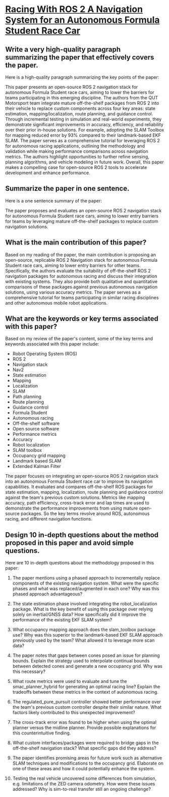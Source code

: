 # [Racing With ROS 2 A Navigation System for an Autonomous Formula Student   Race Car](https://arxiv.org/abs/2311.14276)

## Write a very high-quality paragraph summarizing the paper that effectively covers the paper.

 Here is a high-quality paragraph summarizing the key points of the paper:

This paper presents an open-source ROS 2 navigation stack for autonomous Formula Student race cars, aiming to lower the barriers for teams participating in this emerging discipline. The authors from the QUT Motorsport team integrate mature off-the-shelf packages from ROS 2 into their vehicle to replace custom components across four key areas: state estimation, mapping/localization, route planning, and guidance control. Through incremental testing in simulation and real-world experiments, they demonstrate significant improvements in accuracy, efficiency, and reliability over their prior in-house solutions. For example, adopting the SLAM Toolbox for mapping reduced error by 93% compared to their landmark-based EKF SLAM. The paper serves as a comprehensive tutorial for leveraging ROS 2 for autonomous racing applications, outlining the methodology and validation while making performance comparisons across navigation metrics. The authors highlight opportunities to further refine sensing, planning algorithms, and vehicle modeling in future work. Overall, this paper makes a compelling case for open-source ROS 2 tools to accelerate development and enhance performance.


## Summarize the paper in one sentence.

 Here is a one sentence summary of the paper:

The paper proposes and evaluates an open-source ROS 2 navigation stack for autonomous Formula Student race cars, aiming to lower entry barriers for teams by leveraging mature off-the-shelf packages to replace custom navigation solutions.


## What is the main contribution of this paper?

 Based on my reading of the paper, the main contribution is proposing an open-source, replicable ROS 2 Navigation stack for autonomous Formula Student race cars, aiming to lower entry barriers for other teams. Specifically, the authors evaluate the suitability of off-the-shelf ROS 2 navigation packages for autonomous racing and discuss their integration with existing systems. They also provide both qualitative and quantitative comparisons of these packages against previous autonomous navigation solutions, using various accuracy metrics. The paper serves as a comprehensive tutorial for teams participating in similar racing disciplines and other autonomous mobile robot applications.


## What are the keywords or key terms associated with this paper?

 Based on my review of the paper's content, some of the key terms and keywords associated with this paper include:

- Robot Operating System (ROS)
- ROS 2
- Navigation stack
- Nav2
- State estimation
- Mapping
- Localization 
- SLAM
- Path planning
- Route planning
- Guidance control
- Formula Student
- Autonomous racing
- Off-the-shelf software
- Open source software
- Performance metrics
- Accuracy
- Robot localization
- SLAM toolbox
- Occupancy grid mapping
- Landmark based SLAM
- Extended Kalman Filter

The paper focuses on integrating an open-source ROS 2 navigation stack into an autonomous Formula Student race car to improve its navigation capabilities. It evaluates and compares off-the-shelf ROS packages for state estimation, mapping, localization, route planning and guidance control against the team's previous custom solutions. Metrics like mapping accuracy, path efficiency, cross-track error and lap times are used to demonstrate the performance improvements from using mature open-source packages. So the key terms revolve around ROS, autonomous racing, and different navigation functions.


## Design 10 in-depth questions about the method proposed in this paper and avoid simple questions.

 Here are 10 in-depth questions about the methodology proposed in this paper:

1. The paper mentions using a phased approach to incrementally replace components of the existing navigation system. What were the specific phases and what was replaced/augmented in each one? Why was this phased approach advantageous?

2. The state estimation phase involved integrating the robot_localization package. What is the key benefit of using this package over relying solely on inertial/GNSS data? How specifically did it improve the performance of the existing EKF SLAM system?

3. What occupancy mapping approach does the slam_toolbox package use? Why was this superior to the landmark-based EKF SLAM approach previously used by the team? What allowed it to leverage more scan data?

4. The paper notes that gaps between cones posed an issue for planning bounds. Explain the strategy used to interpolate continual bounds between detected cones and generate a new occupancy grid. Why was this necessary? 

5. What route metrics were used to evaluate and tune the smac_planner_hybrid for generating an optimal racing line? Explain the tradeoffs between these metrics in the context of autonomous racing.

6. The regulated_pure_pursuit controller showed better performance over the team's previous custom controller despite their similar nature. What factors likely contributed to this unexpected improvement?

7. The cross-track error was found to be higher when using the optimal planner versus the midline planner. Provide possible explanations for this counterintuitive finding.

8. What custom interfaces/packages were required to bridge gaps in the off-the-shelf navigation stack? What specific gaps did they address?

9. The paper identifies promising areas for future work such as alternative SLAM techniques and modifications to the occupancy grid. Elaborate on one of these areas and how it could potentially enhance the system.

10. Testing the real vehicle uncovered some differences from simulation, e.g. limitations of the ZED camera odometry. How were these issues addressed? Why is sim-to-real transfer still an ongoing challenge?
